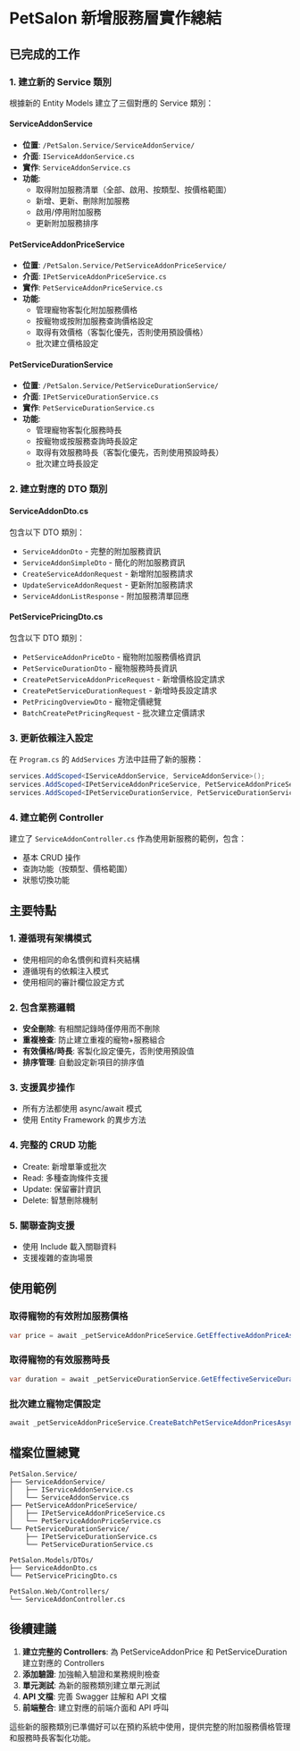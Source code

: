 # PetSalon 新增服務層實作總結

## 已完成的工作

### 1. 建立新的 Service 類別

根據新的 Entity Models 建立了三個對應的 Service 類別：

#### ServiceAddonService
- **位置**: `/PetSalon.Service/ServiceAddonService/`
- **介面**: `IServiceAddonService.cs`
- **實作**: `ServiceAddonService.cs`
- **功能**:
  - 取得附加服務清單（全部、啟用、按類型、按價格範圍）
  - 新增、更新、刪除附加服務
  - 啟用/停用附加服務
  - 更新附加服務排序

#### PetServiceAddonPriceService
- **位置**: `/PetSalon.Service/PetServiceAddonPriceService/`
- **介面**: `IPetServiceAddonPriceService.cs`
- **實作**: `PetServiceAddonPriceService.cs`
- **功能**:
  - 管理寵物客製化附加服務價格
  - 按寵物或按附加服務查詢價格設定
  - 取得有效價格（客製化優先，否則使用預設價格）
  - 批次建立價格設定

#### PetServiceDurationService
- **位置**: `/PetSalon.Service/PetServiceDurationService/`
- **介面**: `IPetServiceDurationService.cs`
- **實作**: `PetServiceDurationService.cs`
- **功能**:
  - 管理寵物客製化服務時長
  - 按寵物或按服務查詢時長設定
  - 取得有效服務時長（客製化優先，否則使用預設時長）
  - 批次建立時長設定

### 2. 建立對應的 DTO 類別

#### ServiceAddonDto.cs
包含以下 DTO 類別：
- `ServiceAddonDto` - 完整的附加服務資訊
- `ServiceAddonSimpleDto` - 簡化的附加服務資訊
- `CreateServiceAddonRequest` - 新增附加服務請求
- `UpdateServiceAddonRequest` - 更新附加服務請求
- `ServiceAddonListResponse` - 附加服務清單回應

#### PetServicePricingDto.cs
包含以下 DTO 類別：
- `PetServiceAddonPriceDto` - 寵物附加服務價格資訊
- `PetServiceDurationDto` - 寵物服務時長資訊
- `CreatePetServiceAddonPriceRequest` - 新增價格設定請求
- `CreatePetServiceDurationRequest` - 新增時長設定請求
- `PetPricingOverviewDto` - 寵物定價總覽
- `BatchCreatePetPricingRequest` - 批次建立定價請求

### 3. 更新依賴注入設定

在 `Program.cs` 的 `AddServices` 方法中註冊了新的服務：
```csharp
services.AddScoped<IServiceAddonService, ServiceAddonService>();
services.AddScoped<IPetServiceAddonPriceService, PetServiceAddonPriceService>();
services.AddScoped<IPetServiceDurationService, PetServiceDurationService>();
```

### 4. 建立範例 Controller

建立了 `ServiceAddonController.cs` 作為使用新服務的範例，包含：
- 基本 CRUD 操作
- 查詢功能（按類型、價格範圍）
- 狀態切換功能

## 主要特點

### 1. 遵循現有架構模式
- 使用相同的命名慣例和資料夾結構
- 遵循現有的依賴注入模式
- 使用相同的審計欄位設定方式

### 2. 包含業務邏輯
- **安全刪除**: 有相關記錄時僅停用而不刪除
- **重複檢查**: 防止建立重複的寵物+服務組合
- **有效價格/時長**: 客製化設定優先，否則使用預設值
- **排序管理**: 自動設定新項目的排序值

### 3. 支援異步操作
- 所有方法都使用 async/await 模式
- 使用 Entity Framework 的異步方法

### 4. 完整的 CRUD 功能
- Create: 新增單筆或批次
- Read: 多種查詢條件支援
- Update: 保留審計資訊
- Delete: 智慧刪除機制

### 5. 關聯查詢支援
- 使用 Include 載入關聯資料
- 支援複雜的查詢場景

## 使用範例

### 取得寵物的有效附加服務價格
```csharp
var price = await _petServiceAddonPriceService.GetEffectiveAddonPriceAsync(petId, serviceAddonId);
```

### 取得寵物的有效服務時長
```csharp
var duration = await _petServiceDurationService.GetEffectiveServiceDurationAsync(petId, serviceId);
```

### 批次建立寵物定價設定
```csharp
await _petServiceAddonPriceService.CreateBatchPetServiceAddonPricesAsync(priceList);
```

## 檔案位置總覽

```
PetSalon.Service/
├── ServiceAddonService/
│   ├── IServiceAddonService.cs
│   └── ServiceAddonService.cs
├── PetServiceAddonPriceService/
│   ├── IPetServiceAddonPriceService.cs
│   └── PetServiceAddonPriceService.cs
└── PetServiceDurationService/
    ├── IPetServiceDurationService.cs
    └── PetServiceDurationService.cs

PetSalon.Models/DTOs/
├── ServiceAddonDto.cs
└── PetServicePricingDto.cs

PetSalon.Web/Controllers/
└── ServiceAddonController.cs
```

## 後續建議

1. **建立完整的 Controllers**: 為 PetServiceAddonPrice 和 PetServiceDuration 建立對應的 Controllers
2. **添加驗證**: 加強輸入驗證和業務規則檢查
3. **單元測試**: 為新的服務類別建立單元測試
4. **API 文檔**: 完善 Swagger 註解和 API 文檔
5. **前端整合**: 建立對應的前端介面和 API 呼叫

這些新的服務類別已準備好可以在預約系統中使用，提供完整的附加服務價格管理和服務時長客製化功能。
